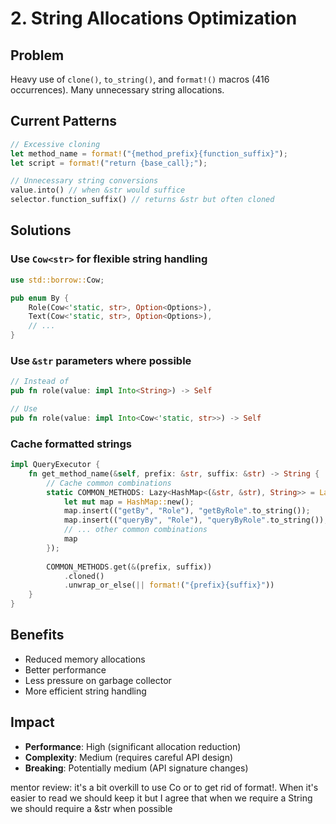 # 2. String Allocations Optimization

## Problem
Heavy use of `clone()`, `to_string()`, and `format!()` macros (416 occurrences). Many unnecessary string allocations.

## Current Patterns
```rust
// Excessive cloning
let method_name = format!("{method_prefix}{function_suffix}");
let script = format!("return {base_call};");

// Unnecessary string conversions
value.into() // when &str would suffice
selector.function_suffix() // returns &str but often cloned
```

## Solutions

### Use `Cow<str>` for flexible string handling
```rust
use std::borrow::Cow;

pub enum By {
    Role(Cow<'static, str>, Option<Options>),
    Text(Cow<'static, str>, Option<Options>),
    // ...
}
```

### Use `&str` parameters where possible
```rust
// Instead of
pub fn role(value: impl Into<String>) -> Self

// Use
pub fn role(value: impl Into<Cow<'static, str>>) -> Self
```

### Cache formatted strings
```rust
impl QueryExecutor {
    fn get_method_name(&self, prefix: &str, suffix: &str) -> String {
        // Cache common combinations
        static COMMON_METHODS: Lazy<HashMap<(&str, &str), String>> = Lazy::new(|| {
            let mut map = HashMap::new();
            map.insert(("getBy", "Role"), "getByRole".to_string());
            map.insert(("queryBy", "Role"), "queryByRole".to_string());
            // ... other common combinations
            map
        });
        
        COMMON_METHODS.get(&(prefix, suffix))
            .cloned()
            .unwrap_or_else(|| format!("{prefix}{suffix}"))
    }
}
```

## Benefits
- Reduced memory allocations
- Better performance
- Less pressure on garbage collector
- More efficient string handling

## Impact
- **Performance**: High (significant allocation reduction)
- **Complexity**: Medium (requires careful API design)
- **Breaking**: Potentially medium (API signature changes)


mentor review: it's a bit overkill to use Co or to get rid of format!. When it's easier to read we should keep it but I agree that when we require a String we should require a &str when possible